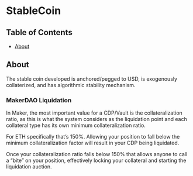 # StableCoin

## Table of Contents

- [About](#about)

## About <a name = "about"></a>

The stable coin developed is anchored/pegged to USD, is exogenously collaterized, and has algorithmic stability mechanism.

### MakerDAO Liquidation

In Maker, the most important value for a CDP/Vault is the collateralization ratio, as this is what the system considers as the liquidation point and each collateral type has its own minimum collateralization ratio.

For ETH specifically that’s 150%. Allowing your position to fall below the minimum collateralization factor will result in your CDP being liquidated.

Once your collateralization ratio falls below 150% that allows anyone to call a “bite” on your position, effectively locking your collateral and starting the liquidation auction.
